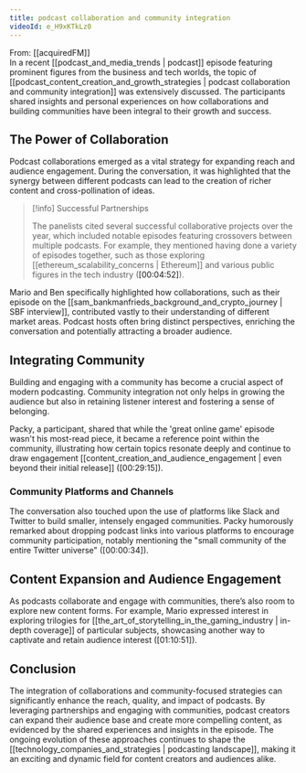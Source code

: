 ```yaml
---
title: podcast collaboration and community integration
videoId: e_H9xKTkLz0
---
```


From: [[acquiredFM]] <br/> 
In a recent [[podcast_and_media_trends | podcast]] episode featuring prominent figures from the business and tech worlds, the topic of [[podcast_content_creation_and_growth_strategies | podcast collaboration and community integration]] was extensively discussed. The participants shared insights and personal experiences on how collaborations and building communities have been integral to their growth and success.

## The Power of Collaboration

Podcast collaborations emerged as a vital strategy for expanding reach and audience engagement. During the conversation, it was highlighted that the synergy between different podcasts can lead to the creation of richer content and cross-pollination of ideas.

> [!info] Successful Partnerships
> 
> The panelists cited several successful collaborative projects over the year, which included notable episodes featuring crossovers between multiple podcasts. For example, they mentioned having done a variety of episodes together, such as those exploring [[ethereum_scalability_concerns | Ethereum]] and various public figures in the tech industry (<a class="yt-timestamp" data-t="00:04:52">[00:04:52]</a>).

Mario and Ben specifically highlighted how collaborations, such as their episode on the [[sam_bankmanfrieds_background_and_crypto_journey | SBF interview]], contributed vastly to their understanding of different market areas. Podcast hosts often bring distinct perspectives, enriching the conversation and potentially attracting a broader audience.

## Integrating Community

Building and engaging with a community has become a crucial aspect of modern podcasting. Community integration not only helps in growing the audience but also in retaining listener interest and fostering a sense of belonging.

Packy, a participant, shared that while the 'great online game' episode wasn't his most-read piece, it became a reference point within the community, illustrating how certain topics resonate deeply and continue to draw engagement [[content_creation_and_audience_engagement | even beyond their initial release]] (<a class="yt-timestamp" data-t="00:29:15">[00:29:15]</a>).

### Community Platforms and Channels

The conversation also touched upon the use of platforms like Slack and Twitter to build smaller, intensely engaged communities. Packy humorously remarked about dropping podcast links into various platforms to encourage community participation, notably mentioning the "small community of the entire Twitter universe" (<a class="yt-timestamp" data-t="00:00:34">[00:00:34]</a>).

## Content Expansion and Audience Engagement

As podcasts collaborate and engage with communities, there’s also room to explore new content forms. For example, Mario expressed interest in exploring trilogies for [[the_art_of_storytelling_in_the_gaming_industry | in-depth coverage]] of particular subjects, showcasing another way to captivate and retain audience interest (<a class="yt-timestamp" data-t="01:10:51">[01:10:51]</a>).

## Conclusion

The integration of collaborations and community-focused strategies can significantly enhance the reach, quality, and impact of podcasts. By leveraging partnerships and engaging with communities, podcast creators can expand their audience base and create more compelling content, as evidenced by the shared experiences and insights in the episode. The ongoing evolution of these approaches continues to shape the [[technology_companies_and_strategies | podcasting landscape]], making it an exciting and dynamic field for content creators and audiences alike.